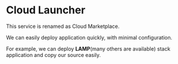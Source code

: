 # Cloud Launcher

This service is renamed as Cloud Marketplace.

We can easily deploy application quickly, with minimal configuration.

For example, we can deploy **LAMP**(many others are available) stack application and copy our source easily.
